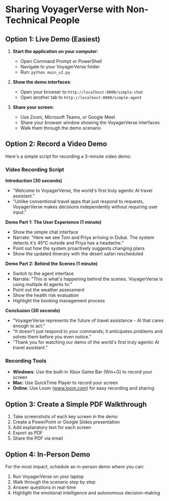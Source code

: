 # Sharing VoyagerVerse with Non-Technical People

## Option 1: Live Demo (Easiest)

1. **Start the application on your computer**:
   - Open Command Prompt or PowerShell
   - Navigate to your VoyagerVerse folder
   - Run: `python main_v2.py`

2. **Show the demo interfaces**:
   - Open your browser to `http://localhost:8000/simple-chat`
   - Open another tab to `http://localhost:8000/simple-agent`

3. **Share your screen**:
   - Use Zoom, Microsoft Teams, or Google Meet
   - Share your browser window showing the VoyagerVerse interfaces
   - Walk them through the demo scenario

## Option 2: Record a Video Demo

Here's a simple script for recording a 3-minute video demo:

### Video Recording Script

**Introduction (30 seconds)**
- "Welcome to VoyagerVerse, the world's first truly agentic AI travel assistant."
- "Unlike conventional travel apps that just respond to requests, VoyagerVerse makes decisions independently without requiring user input."

**Demo Part 1: The User Experience (1 minute)**
- Show the simple chat interface
- Narrate: "Here we see Tom and Priya arriving in Dubai. The system detects it's 45°C outside and Priya has a headache."
- Point out how the system proactively suggests changing plans
- Show the updated itinerary with the desert safari rescheduled

**Demo Part 2: Behind the Scenes (1 minute)**
- Switch to the agent interface
- Narrate: "This is what's happening behind the scenes. VoyagerVerse is using multiple AI agents to:"
- Point out the weather assessment
- Show the health risk evaluation
- Highlight the booking management process

**Conclusion (30 seconds)**
- "VoyagerVerse represents the future of travel assistance - AI that cares enough to act."
- "It doesn't just respond to your commands; it anticipates problems and solves them before you even notice."
- "Thank you for watching our demo of the world's first truly agentic AI travel assistant."

### Recording Tools

- **Windows**: Use the built-in Xbox Game Bar (Win+G) to record your screen
- **Mac**: Use QuickTime Player to record your screen
- **Online**: Use Loom (www.loom.com) for easy recording and sharing

## Option 3: Create a Simple PDF Walkthrough

1. Take screenshots of each key screen in the demo
2. Create a PowerPoint or Google Slides presentation
3. Add explanatory text for each screen
4. Export as PDF
5. Share the PDF via email

## Option 4: In-Person Demo

For the most impact, schedule an in-person demo where you can:
1. Run VoyagerVerse on your laptop
2. Walk through the scenario step by step
3. Answer questions in real-time
4. Highlight the emotional intelligence and autonomous decision-making

